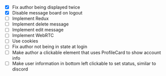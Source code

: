 - [X] Fix author being displayed twice
- [X] Disable message board on logout
- [ ] Implement Redux
- [ ] Implement delete message
- [ ] Implement edit message
- [ ] Implement WebRTC
- [ ] Use cookies
- [ ] Fix author not being in state at login
- [ ] Make author a clickable element that uses ProfileCard to show account info
- [ ] Make user information in bottom left clickable to set status, similar to discord